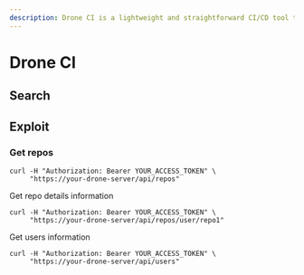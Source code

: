 ```yaml
---
description: Drone CI is a lightweight and straightforward CI/CD tool that uses Docker.
---
```


# Drone CI



## Search



## Exploit

### Get repos

```
curl -H "Authorization: Bearer YOUR_ACCESS_TOKEN" \
     "https://your-drone-server/api/repos"

```

Get repo details information

```
curl -H "Authorization: Bearer YOUR_ACCESS_TOKEN" \
     "https://your-drone-server/api/repos/user/repo1"

```

Get users information

```
curl -H "Authorization: Bearer YOUR_ACCESS_TOKEN" \
     "https://your-drone-server/api/users"

```

